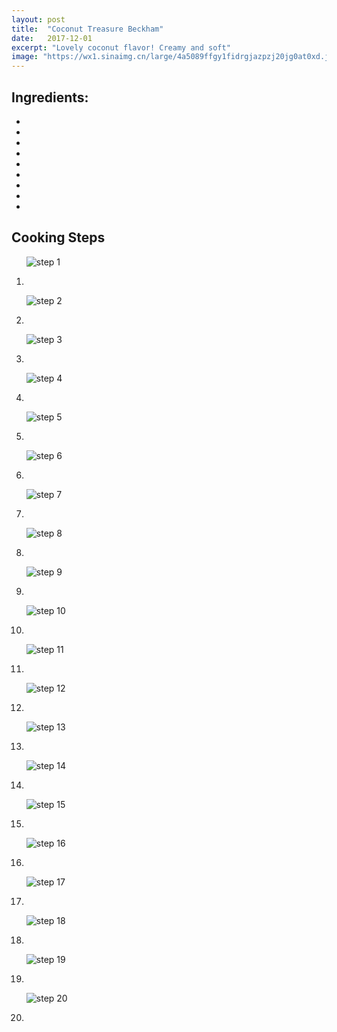 ```yaml
---
layout: post
title:  "Coconut Treasure Beckham"
date:   2017-12-01
excerpt: "Lovely coconut flavor! Creamy and soft"
image: "https://wx1.sinaimg.cn/large/4a5089ffgy1fidrgjazpzj20jg0at0xd.jpg"
---
```


## Ingredients:

<ul>
    <li></li>
    <li></li>
    <li></li>
    <li></li>
    <li></li>
    <li></li>
    <li></li>
    <li></li>
    <li></li>
</ul>

## Cooking Steps
  <ol>
      <p><img src="" alt="step 1"/></p>
      <p><li></li><p/>
      <p><img src="" alt="step 2"/></p>
      <p><li></li><p/>
      <p><img src="" alt="step 3"/></p>
      <p><li></li><p/>
      <p><img src="" alt="step 4"/></p>
      <p><li></li><p/>
      <p><img src="" alt="step 5"/></p>
      <p><li></li><p/>
      <p><img src="" alt="step 6"/></p>
      <p><li></li><p/>
      <p><img src="" alt="step 7"/></p>
      <p><li></li><p/>
      <p><img src="" alt="step 8"/></p>
      <p><li></li><p/>
      <p><img src="" alt="step 9"/></p>
      <p><li></li><p/>
      <p><img src="" alt="step 10"/></p>
      <p><li></li><p/>
      <p><img src="" alt="step 11"/></p>
      <p><li></li><p/>
      <p><img src="" alt="step 12"/></p>
      <p><li></li><p/>
      <p><img src="" alt="step 13"/></p>
      <p><li></li><p/>
      <p><img src="" alt="step 14"/></p>
      <p><li></li><p/>
      <p><img src="" alt="step 15"/></p>
      <p><li></li><p/>
      <p><img src="" alt="step 16"/></p>
      <p><li></li><p/>
      <p><img src="" alt="step 17"/></p>
      <p><li></li><p/>
      <p><img src="" alt="step 18"/></p>
      <p><li></li><p/>
      <p><img src="" alt="step 19"/></p>
      <p><li></li><p/>
      <p><img src="" alt="step 20"/></p>
      <p><li></li><p/>

